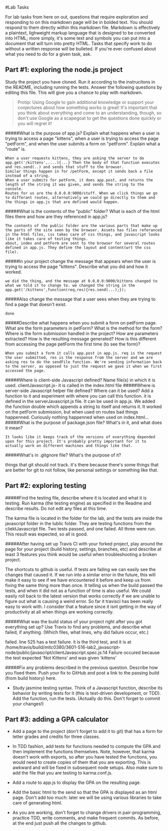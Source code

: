 #Lab Tasks

For lab tasks from here on out, questions that require exploration and responding to on this markdown page will be in bolded text. You should respond to them directly within this markdown file. Markdown is effectively a plaintext, lighweight markup language that is designed to be converted into HTML; more simply, it's some text and symbols you can put into a document that will turn into pretty HTML.
Tasks that specify work to do without a written response will be bulleted.
If you're ever confused about what you need to do for a given task, ask.

## Part #1: exploring the node.js project
Study the project you have cloned. Run it according to the instrucitons in the README, including running the tests. Answer the following questions by editing this file.  This will give you a chance to play with markdown.

> Protip: Using Google to gain additional knowledge or support your conjectures about how something works is great! It's important that you think about everything and come to an understanding, though, so don't use Google as a scapegoat to get the questions done quickly or you will regret it!

#####What is the purpose of app.js? Explain what happens when a user is trying to access a page "kittens", when a user is trying to access the page "petForm", and when the user submits a form on "petForm". Explain what a "route" is.

	When a user requests kittens, they are asking the server to do app.get('/kittens',....){...} Then the body of that function executes and res.send(..) and sends that stuff to the browser. 
	Similar things happen in for /petForm, except it sends back a file instead of a string. 
	When a user submits for petForm, it does app.post, and returns the length of the string it was given, and sends the string to the console. 
	Routes for us are the 0.0.0.0:9000/stuff. When we click things we go to differant routes, alternatively we could go directly to them and the things in app.js that are defined would happen. 

#####What is the contents of the "public" folder? What is each of the html files there and how are they referenced in app.js?

	The contents of the public folder are the various parts that make up the parts of the site seen by the browser. Assets has files referanced in the html files, css takes care of css things, and javascript looks like it takes care of testing things. 
	about, index and petForm are sent to the browser for several routes defined in app.js. They define the layout and content(wrt the css file).	

#####In your project change the message that appears when the user is trying to access the page "kittens". Describe what you did and how it worked.

	we did the thing, and the message at 0.0.0.0:9000/kittens changed to what we told it to change to. we changed the string in the app.get('/kittens',function(req,res){res.send(...);}); 	

#####Also change the message that a user sees when they are trying to find a page that doesn't exist.

	done

#####Describe what happens when you submit a form on petForm page. What are the form parameters in petForm? What is the method for the form? Where is the form submission handled in the project? How are parameters extracted? How is the resulting message generated? How is this different from accessing the page petForm the first time (to see the form)?

	When you submit a form it calls app.post in app.js. req is the request the user submitted, res is the response from the server and we are asking res to do the sendFile function. We're sending information back to the server, as opposed to just the request we gave it when we first accessed the page. 

#####Where is client-side Javascript defined? Name file(s) in which it is used.
	clientJavascript.js- it is called in the index.html file
#####Where is server-side Javascript helper file defined? Where can it be used? Add a function to it and experiment with where you can call this function.
	 it is defined in the serverJavascript.js file. It can be used in app.js. We added the function double which appends a string to itself and returns it. It worked on the petForm submission, but when used on routes bad things happenned. Curiously nothing happenned when used on index.html...
#####What is the purpose of package.json file? What's in it, and what does it mean?

	It looks like it keeps track of the versions of everything depended upon for this project. It's probably pretty important for it to actually work on different machines and things like that. 

#####What's in .gitgnore file? What's the purpose of it?

things that git should not track. it's there because there's some things that are better for git to not follow, like personal settings or something like that. 

## Part #2: exploring testing

#####Find the testing file, describe where it is located and what it is testing. Run karma (the testing engine) as specified in the Readme and describe results. Do not edit any files at this time.

The karma file is located in the folder for the lab, and the tests are inside the javascript folder in the lublic folder. They are testing functions from the cliektJavascript file. Two tests passed, and one failed. All three were run. This result was expected, so all is good. 

#####After having set up Travis CI with your forked project, play around the page for your project (build history, settings, branches, etc) and describe at least 3 features you think would be useful when troubleshooting a broken project.

The shortcuts to github is useful. If tests are failing we can easily see the changes that caused it. If we run into a similar error in the future, this will make it easy to see if we have encountered it before and keep us from fixing the same thing more than once. 
It telling us when the build passed the tests, and when it did not as a function of time is also useful. We could easily roll back to the latest version that works correctly if we are unable to figure out what is causing a weird error. 
So far it travisci has been really easy to work with. I consider that a feature since it isnt getting in the way of productivity at all when things are working correctly.

#####What was the build status of your project right after you got everything set up? Use Travis to find any problems, and describe what failed, if anything. (Which files, what lines, why did failure occur, etc.)

failed. line 525 has a test failure. it is the third test, and it is at /home/travis/build/mitc0380/3601-S16-lab2_javascript-node/public/javascript/clientJavascript.spec.js:14
Failure occured because the test expected 'Not Kittens' and was given 'kittens'

#####Fix any problems described in the previous question. Describe how you fixed them. Push your fix to GitHub and post a link to the passing build (from build history) here.

- Study jasmine testing syntax. Think of a Javascript function, describe its behavior by writing tests for it (this is test-driven development, or TDD). Add the function, run the tests. (Actually do this. Don't forget to commit your changes!)

## Part #3: adding a GPA calculator

- Add a page to the project (don't forget to add it to git) that has a form for letter grades and credits for three classes.

- In TDD fashion, add tests for functions needed to compute the GPA and then implement the functions themselves. Note, however, that karma doesn't work with exports, so after you have tested the functions, you would need to create copies of them that you are exporting. This is awkward and will be fixed in subsequent node setups. Also make sure to add the file that you are testing to karma.conf.js.

- Add a route to app.js to display the GPA on the resulting page.

- Add the basic html to the send so that the GPA is displayed as an html page. Don't add too much: later we will be using various libraries to take care of generating html.

- As you are working, don't forget to change drivers in pair-programming, practice TDD, write comments, and make frequent commits. As before, at the end just push all the changes to github.

